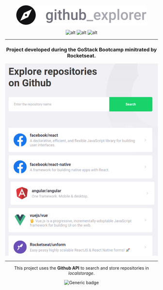 <div style="text-align: center">

![alt](./src/assets/logo.svg)

![alt](https://img.shields.io/badge/node-v12.16.2-black.svg)
![alt](https://img.shields.io/badge/react-16.13.1v-black.svg)
![alt](https://img.shields.io/badge/typescript-~3.7.2-black.svg)

---

### Project developed during the **GoStack Bootcamp** minitrated by **Rocketseat**.

![alt](./src/assets/ex.png)

---

This project uses the **Github API** to search and store repositories in _localstorage_.

![Generic badge](https://img.shields.io/badge/license-MIT-black.svg)

</div>

